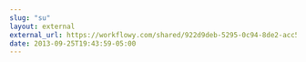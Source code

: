 ```yaml
---
slug: "su"
layout: external
external_url: https://workflowy.com/shared/922d9deb-5295-0c94-8de2-acc5eb1214ec/
date: 2013-09-25T19:43:59-05:00
---
```

